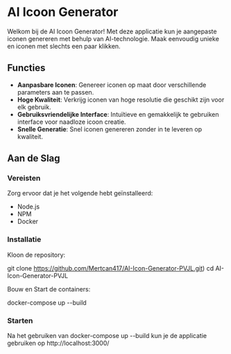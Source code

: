 # AI Icoon Generator

Welkom bij de AI Icoon Generator! Met deze applicatie kun je aangepaste iconen genereren met behulp van AI-technologie. Maak eenvoudig unieke en iconen met slechts een paar klikken.

## Functies

- **Aanpasbare Iconen**: Genereer iconen op maat door verschillende parameters aan te passen.
- **Hoge Kwaliteit**: Verkrijg iconen van hoge resolutie die geschikt zijn voor elk gebruik.
- **Gebruiksvriendelijke Interface**: Intuïtieve en gemakkelijk te gebruiken interface voor naadloze icoon creatie.
- **Snelle Generatie**: Snel iconen genereren zonder in te leveren op kwaliteit.

## Aan de Slag

### Vereisten

Zorg ervoor dat je het volgende hebt geïnstalleerd:

- Node.js
- NPM
- Docker

### Installatie

Kloon de repository:

git clone https://github.com/Mertcan417/AI-Icon-Generator-PVJL.git)
cd AI-Icon-Generator-PVJL

Bouw en Start de containers:

docker-compose up --build

### Starten
Na het gebruiken van docker-compose up --build kun je de applicatie gebruiken op http://localhost:3000/
